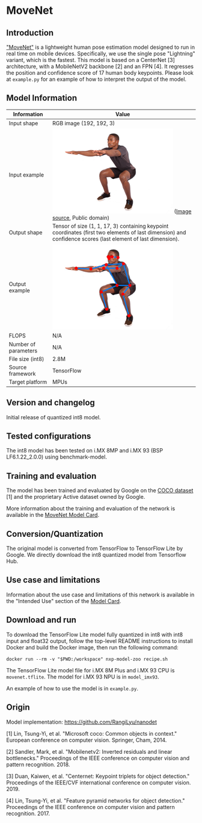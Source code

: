 # MoveNet

## Introduction

["MoveNet"](https://blog.tensorflow.org/2021/05/next-generation-pose-detection-with-movenet-and-tensorflowjs.html) is a lightweight human pose estimation model designed to run in real time on mobile devices. Specifically, we use the single pose "Lightning" variant, which is the fastest. This model is based on a CenterNet [3] architecture, with a MobileNetV2 backbone [2] and an FPN [4].
It regresses the position and confidence score of 17 human body keypoints. 
Please look at `example.py` for an example of how to interpret the output of the model.

## Model Information

Information   | Value
---           | ---
Input shape   | RGB image (192, 192, 3)
Input example | <img src="example_input.jpg" width=320px> ([Image source](https://commons.wikimedia.org/wiki/File:Man-Doing-Air-Squats-A-Bodyweight-Exercise-for-Legs.png), Public domain)
Output shape  | Tensor of size (1, 1, 17, 3) containing keypoint coordinates (first two elements of last dimension) and confidence scores (last element of last dimension).
Output example | <img src="example_output.jpg" width=320px>
FLOPS | N/A
Number of parameters | N/A
File size (int8) | 2.8M
Source framework | TensorFlow
Target platform | MPUs

## Version and changelog

Initial release of quantized int8 model.

## Tested configurations

The int8 model has been tested on i.MX 8MP and i.MX 93 (BSP LF6.1.22_2.0.0) using benchmark-model.

## Training and evaluation

The model has been trained and evaluated by Google on the [COCO dataset](https://cocodataset.org/) [1] and the proprietary Active dataset owned by Google.

More information about the training and evaluation of the network is available in the [MoveNet Model Card](https://storage.googleapis.com/movenet/MoveNet.SinglePose%20Model%20Card.pdf).

## Conversion/Quantization

The original model is converted from TensorFlow to TensorFlow Lite by Google. We directly download the int8 quantized model from Tensorflow Hub.

## Use case and limitations

Information about the use case and limitations of this network is available in the "Intended Use" section of the [Model Card](https://storage.googleapis.com/movenet/MoveNet.SinglePose%20Model%20Card.pdf).

## Download and run

To download the TensorFlow Lite model fully quantized in int8 with int8 input and float32 output, follow the top-level README instructions to install Docker and build the Docker image, then run the following command: 

    docker run --rm -v "$PWD:/workspace" nxp-model-zoo recipe.sh

The TensorFlow Lite model file for i.MX 8M Plus and i.MX 93 CPU is `movenet.tflite`. The model for i.MX 93 NPU is in `model_imx93`.

An example of how to use the model is in `example.py`.

## Origin

Model implementation: https://github.com/RangiLyu/nanodet

[1] Lin, Tsung-Yi, et al. "Microsoft coco: Common objects in context." European conference on computer vision. Springer, Cham, 2014.

[2] Sandler, Mark, et al. "Mobilenetv2: Inverted residuals and linear bottlenecks." Proceedings of the IEEE conference on computer vision and pattern recognition. 2018.

[3] Duan, Kaiwen, et al. "Centernet: Keypoint triplets for object detection." Proceedings of the IEEE/CVF international conference on computer vision. 2019.

[4] Lin, Tsung-Yi, et al. "Feature pyramid networks for object detection." Proceedings of the IEEE conference on computer vision and pattern recognition. 2017.
